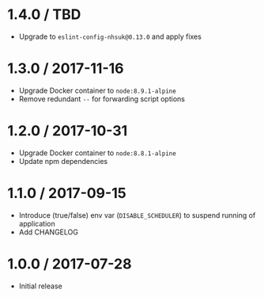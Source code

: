 1.4.0 / TBD
==================
- Upgrade to `eslint-config-nhsuk@0.13.0` and apply fixes

1.3.0 / 2017-11-16
==================
- Upgrade Docker container to `node:8.9.1-alpine`
- Remove redundant `--` for forwarding script options

1.2.0 / 2017-10-31
==================
- Upgrade Docker container to `node:8.8.1-alpine`
- Update npm dependencies

1.1.0 / 2017-09-15
==================
- Introduce (true/false) env var (`DISABLE_SCHEDULER`) to suspend running of application
- Add CHANGELOG

1.0.0 / 2017-07-28
==================
- Initial release
